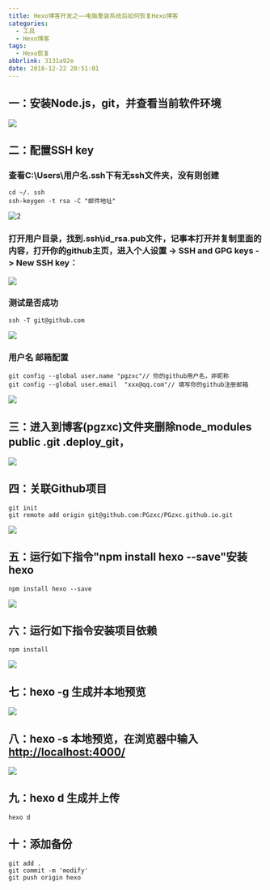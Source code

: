 ```yaml
---
title: Hexo博客开发之——电脑重装系统后如何恢复Hexo博客
categories:
  - 工具
  - Hexo博客
tags:
  - Hexo恢复
abbrlink: 3131a92e
date: 2018-12-22 20:51:01
---
```

## 一：安装Node.js，git，并查看当前软件环境
![][1]

<!--more-->
## 二：配置SSH key
### 查看C:\Users\用户名\.ssh下有无ssh文件夹，没有则创建 
	cd ~/. ssh
	ssh-keygen -t rsa -C "邮件地址"
![2][2]

### 打开用户目录，找到.ssh\id_rsa.pub文件，记事本打开并复制里面的内容，打开你的github主页，进入个人设置 -> SSH and GPG keys -> New SSH key：

![][3]
### 测试是否成功

	ssh -T git@github.com

![][4]
### 用户名 邮箱配置

	git config --global user.name "pgzxc"// 你的github用户名，非昵称
	git config --global user.email  "xxx@qq.com"// 填写你的github注册邮箱
![][5]

## 三：进入到博客(pgzxc)文件夹删除node_modules public .git  .deploy_git，
![][6]

## 四：关联Github项目
    git init
	git remote add origin git@github.com:PGzxc/PGzxc.github.io.git
![][7]

## 五：运行如下指令"npm install hexo --save"安装hexo
	npm install hexo --save

![][8]

## 六：运行如下指令安装项目依赖
	npm install  
![][9]
## 七：hexo -g 生成并本地预览
![][10]
## 八：hexo -s 本地预览，在浏览器中输入[http://localhost:4000/][11]
![][12]
## 九：hexo d 生成并上传
	hexo d
## 十：添加备份

	git add .
	git commit -m 'modify'
	git push origin hexo




[1]: https://cdn.jsdelivr.net/gh/pgzxc/CDN/blog-image/hexo-retore-software-info.png
[2]: https://cdn.jsdelivr.net/gh/pgzxc/CDN/blog-image/hexo-restore-create-ssh.png
[3]: https://cdn.jsdelivr.net/gh/pgzxc/CDN/blog-image/hexo-resote-add-ssh-key.png
[4]: https://cdn.jsdelivr.net/gh/pgzxc/CDN/blog-image/hexo-restore-ssh-test.png
[5]: https://cdn.jsdelivr.net/gh/pgzxc/CDN/blog-image/hexo-restore-git-username-email.png
[6]: https://cdn.jsdelivr.net/gh/pgzxc/CDN/blog-image/hexo-restore-bolg-folder-remove.png
[7]: https://cdn.jsdelivr.net/gh/pgzxc/CDN/blog-image/hexo-restore-git-init-remote.png
[8]: https://cdn.jsdelivr.net/gh/pgzxc/CDN/blog-image/hexo-restore-install-hexo.png
[9]: https://cdn.jsdelivr.net/gh/pgzxc/CDN/blog-image/hexo-restore-npm-install.png
[10]: https://cdn.jsdelivr.net/gh/pgzxc/CDN/blog-image/hexo-restore-npm-install.png
[11]: http://localhost:4000/
[12]: https://cdn.jsdelivr.net/gh/pgzxc/CDN/blog-image/hexo-restore-hexo-s.png
